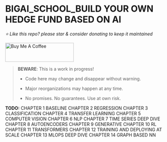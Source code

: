 # BIGAI_SCHOOL_BUILD YOUR OWN HEDGE FUND BASED ON AI

*⭐️ Like this repo? please star & consider donating to keep it maintained*

<a href="https://www.buymeacoffee.com/aleksanderu" target="_blank"><img src="https://cdn.buymeacoffee.com/buttons/v2/default-yellow.png" alt="Buy Me A Coffee" style="height: 60px !important;width: 217px !important;" ></a>



> **BEWARE**: This is a work in progress!
>
> * Code here may change and disappear without warning.
>
> * Major reorganizations may happen at any time.
>
> * No promises. No guarantees. Use at own risk.

**TODO:**
CHAPTER 1 BASELINE
CHAPTER 2 REGRESSION
CHAPTER 3 CLASSIFICATION
CHAPTER 4 TRANSFER LEARNING
CHAPTER 5 COMPUTER VISION
CHAPTER 6 NLP
CHAPTER 7 TIME SERIES DEEP DIVE
CHAPTER 8 AUTOENCODERS
CHAPTER 9 GENERATIVE
CHAPTER 10 RL
CHAPTER 11 TRANSFORMERS
CHAPTER 12 TRAINING AND DEPLOYING AT SCALE
CHAPTER 13 MLOPS DEEP DIVE
CHAPTER 14 GRAPH BASED NN











